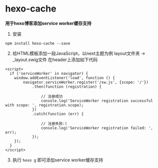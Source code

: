 # hexo-cache
**用于hexo博客添加service worker缓存支持**
1. 安装
```
npm install hexo-cache --save
```
2. 给HTML模板添加一段JavaScript，以next主题为例
layout文件夹 -> _layout.swig文件
在header上添加如下代码
```
<script>
  if ('serviceWorker' in navigator) {
    window.addEventListener('load', function () {
        navigator.serviceWorker.register('/sw.js', {scope: '/'})
            .then(function (registration) {

                // 注册成功
                console.log('ServiceWorker registration successful with scope: ', registration.scope);
            })
            .catch(function (err) {

                // 注册失败:(
                console.log('ServiceWorker registration failed: ', err);
            });
    });
  }
</script>
```

3. 执行 `hexo g` 即可添加service worker缓存支持
